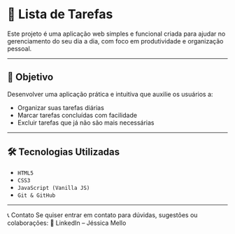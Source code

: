 # 📝 Lista de Tarefas 
  
Este projeto é uma aplicação web simples e funcional criada para ajudar no gerenciamento do seu dia a dia, com foco em produtividade e organização pessoal.

---
## 🎯 Objetivo

Desenvolver uma aplicação prática e intuitiva que auxilie os usuários a:

- Organizar suas tarefas diárias  
- Marcar tarefas concluídas com facilidade  
- Excluir tarefas que já não são mais necessárias

---
## 🛠️ Tecnologias Utilizadas

- `HTML5`  
- `CSS3`  
- `JavaScript (Vanilla JS)`  
- `Git & GitHub`

---
📞 Contato
Se quiser entrar em contato para dúvidas, sugestões ou colaborações:
💼 LinkedIn – Jéssica Mello

